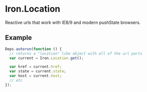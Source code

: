 Iron.Location
==============================================================================
Reactive urls that work with IE8/9 and modern pushState browsers.

## Example

```javascript
Deps.autorun(function () {
  // returns a "location" like object with all of the url parts
  var current = Iron.Location.get();

  var href = current.href;
  var state = current.state;
  var host = current.host;
  // etc
});
```
